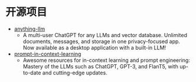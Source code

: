 # 开源项目

- [anything-llm](https://github.com/Mintplex-Labs/anything-llm)
  - A multi-user ChatGPT for any LLMs and vector database. Unlimited documents, messages, and storage in one privacy-focused app. Now available as a desktop application with a built-in LLM!
- [prompt-in-context-learning](https://github.com/EgoAlpha/prompt-in-context-learning)
  - Awesome resources for in-context learning and prompt engineering: Mastery of the LLMs such as ChatGPT, GPT-3, and FlanT5, with up-to-date and cutting-edge updates.